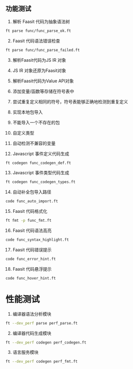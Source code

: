 ## 功能测试

1. 解析 Faasit 代码为抽象语法树

```sh
ft parse func/func_parse_ok.ft
```

2. Faasit 代码语法错误检查

```sh
ft parse func/func_parse_failed.ft
```

3. 解析Faasit代码为JS IR 对象

4. JS IR 对象还原为Faasit对象

5. 解析Faasit代码为Value API对象

6. 添加变量/函数等存储在符号表中

7. 尝试重复定义相同的符号，符号表能够正确地检测到重复定义

8. 实现本地包导入

9. 不能导入一个不存在的包

10. 自定义类型

11. 自动检测不兼容的变量

12. Javascript 事件定义代码生成

```sh
ft codegen func_codegen_def.ft
```

13. Javascript 事件类型代码生成

```sh
ft codegen func_codegen_types.ft
```

14. 自动补全包导入路径

```sh
code func_auto_import.ft
```

15. Faasit 代码格式化

```sh
ft fmt -p func_fmt.ft
```

16. Faasit 代码语法高亮

```sh
code func_syntax_highlight.ft
```

17. Faasit 代码错误提示

```sh
code func_error_hint.ft
```

18. Faasit 代码悬浮提示

```sh
code func_hover_hint.ft
```

# 性能测试

1. 编译器语法分析模块

```sh
ft --dev_perf parse perf_parse.ft
```

2. 编译器代码生成模块

```sh
ft --dev_perf codegen perf_codegen.ft
```

3. 语言服务模块

```sh
ft --dev_perf codegen perf_fmt.ft
```
